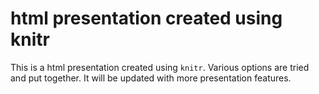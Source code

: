 html presentation created using knitr
=================

This is a html presentation created using `knitr`. Various options are tried and put together. It will be updated with more presentation features.
